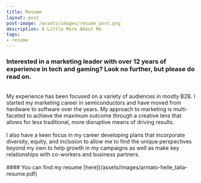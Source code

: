 ```yaml
---
title: Resume
layout: post
post-image: /assets/images/resume_post.png
description: A Little More About Me
tags:
- resume
---
```

### Interested in a marketing leader with over 12 years of experience in tech and gaming? Look no further, but please do read on. 
<br>
My experience has been focused on a variety of audiences in mostly B2B. I started my marketing career in semiconductors and have moved from hardware to software over the years. My approach to marketing is multi-faceted to achieve the maximum outcome through a creative lens that allows for less traditional, more disruptive means of driving results. 
<br>
<br>
I also have a keen focus in my career developing plans that incorporate diversity, equity, and inclusion to allow me to find the unique perspectives beyond my own to help growth in my campaigns as well as make key relationships with co-workers and business partners.
<br>
<br>
#### You can find my resume [here](/assets/images/armato-helle_talia-resume.pdf)
